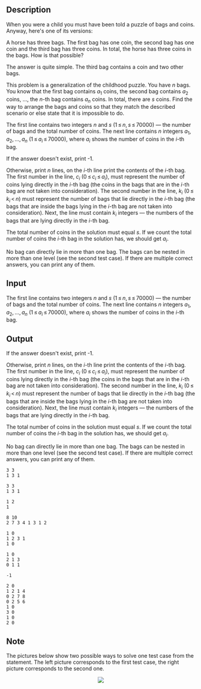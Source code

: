 ## Description

<div><p>When you were a child you must have been told a puzzle of bags and coins. Anyway, here's one of its versions: </p><p><span class="tex-font-style-it">A horse has three bags. The first bag has one coin, the second bag has one coin and the third bag has three coins. In total, the horse has three coins in the bags. How is that possible?</span> </p><p>The answer is quite simple. The third bag contains a coin and two other bags. </p><p>This problem is a generalization of the childhood puzzle. You have <span class="tex-span"><i>n</i></span> bags. You know that the first bag contains <span class="tex-span"><i>a</i><sub class="lower-index">1</sub></span> coins, the second bag contains <span class="tex-span"><i>a</i><sub class="lower-index">2</sub></span> coins, ..., the <span class="tex-span"><i>n</i></span>-th bag contains <span class="tex-span"><i>a</i><sub class="lower-index"><i>n</i></sub></span> coins. In total, there are <span class="tex-span"><i>s</i></span> coins. Find the way to arrange the bags and coins so that they match the described scenario or else state that it is impossible to do.</p></div><div class="input-specification"><p>The first line contains two integers <span class="tex-span"><i>n</i></span> and <span class="tex-span"><i>s</i></span> <span class="tex-span">(1 ≤ <i>n</i>, <i>s</i> ≤ 70000)</span> — the number of bags and the total number of coins. The next line contains <span class="tex-span"><i>n</i></span> integers <span class="tex-span"><i>a</i><sub class="lower-index">1</sub>, <i>a</i><sub class="lower-index">2</sub>, ..., <i>a</i><sub class="lower-index"><i>n</i></sub></span> <span class="tex-span">(1 ≤ <i>a</i><sub class="lower-index"><i>i</i></sub> ≤ 70000)</span>, where <span class="tex-span"><i>a</i><sub class="lower-index"><i>i</i></sub></span> shows the number of coins in the <span class="tex-span"><i>i</i></span>-th bag.</p></div><div class="output-specification"><p>If the answer doesn't exist, print <span class="tex-font-style-tt">-1</span>. </p><p>Otherwise, print <span class="tex-span"><i>n</i></span> lines, on the <span class="tex-span"><i>i</i></span>-th line print the contents of the <span class="tex-span"><i>i</i></span>-th bag. The first number in the line, <span class="tex-span"><i>c</i><sub class="lower-index"><i>i</i></sub></span> <span class="tex-span">(0 ≤ <i>c</i><sub class="lower-index"><i>i</i></sub> ≤ <i>a</i><sub class="lower-index"><i>i</i></sub>)</span>, must represent the number of coins lying directly in the <span class="tex-span"><i>i</i></span>-th bag (the coins in the bags that are in the <span class="tex-span"><i>i</i></span>-th bag are not taken into consideration). The second number in the line, <span class="tex-span"><i>k</i><sub class="lower-index"><i>i</i></sub></span> <span class="tex-span">(0 ≤ <i>k</i><sub class="lower-index"><i>i</i></sub> &lt; <i>n</i>)</span> must represent the number of bags that lie directly in the <span class="tex-span"><i>i</i></span>-th bag (the bags that are inside the bags lying in the <span class="tex-span"><i>i</i></span>-th bag are not taken into consideration). Next, the line must contain <span class="tex-span"><i>k</i><sub class="lower-index"><i>i</i></sub></span> integers — the numbers of the bags that are lying directly in the <span class="tex-span"><i>i</i></span>-th bag.</p><p>The total number of coins in the solution must equal <span class="tex-span"><i>s</i></span>. If we count the total number of coins the <span class="tex-span"><i>i</i></span>-th bag in the solution has, we should get <span class="tex-span"><i>a</i><sub class="lower-index"><i>i</i></sub></span>. </p><p>No bag can directly lie in more than one bag. The bags can be nested in more than one level (see the second test case). If there are multiple correct answers, you can print any of them.</p></div>

## Input

<p>The first line contains two integers <span class="tex-span"><i>n</i></span> and <span class="tex-span"><i>s</i></span> <span class="tex-span">(1 ≤ <i>n</i>, <i>s</i> ≤ 70000)</span> — the number of bags and the total number of coins. The next line contains <span class="tex-span"><i>n</i></span> integers <span class="tex-span"><i>a</i><sub class="lower-index">1</sub>, <i>a</i><sub class="lower-index">2</sub>, ..., <i>a</i><sub class="lower-index"><i>n</i></sub></span> <span class="tex-span">(1 ≤ <i>a</i><sub class="lower-index"><i>i</i></sub> ≤ 70000)</span>, where <span class="tex-span"><i>a</i><sub class="lower-index"><i>i</i></sub></span> shows the number of coins in the <span class="tex-span"><i>i</i></span>-th bag.</p>

## Output

<p>If the answer doesn't exist, print <span class="tex-font-style-tt">-1</span>. </p><p>Otherwise, print <span class="tex-span"><i>n</i></span> lines, on the <span class="tex-span"><i>i</i></span>-th line print the contents of the <span class="tex-span"><i>i</i></span>-th bag. The first number in the line, <span class="tex-span"><i>c</i><sub class="lower-index"><i>i</i></sub></span> <span class="tex-span">(0 ≤ <i>c</i><sub class="lower-index"><i>i</i></sub> ≤ <i>a</i><sub class="lower-index"><i>i</i></sub>)</span>, must represent the number of coins lying directly in the <span class="tex-span"><i>i</i></span>-th bag (the coins in the bags that are in the <span class="tex-span"><i>i</i></span>-th bag are not taken into consideration). The second number in the line, <span class="tex-span"><i>k</i><sub class="lower-index"><i>i</i></sub></span> <span class="tex-span">(0 ≤ <i>k</i><sub class="lower-index"><i>i</i></sub> &lt; <i>n</i>)</span> must represent the number of bags that lie directly in the <span class="tex-span"><i>i</i></span>-th bag (the bags that are inside the bags lying in the <span class="tex-span"><i>i</i></span>-th bag are not taken into consideration). Next, the line must contain <span class="tex-span"><i>k</i><sub class="lower-index"><i>i</i></sub></span> integers — the numbers of the bags that are lying directly in the <span class="tex-span"><i>i</i></span>-th bag.</p><p>The total number of coins in the solution must equal <span class="tex-span"><i>s</i></span>. If we count the total number of coins the <span class="tex-span"><i>i</i></span>-th bag in the solution has, we should get <span class="tex-span"><i>a</i><sub class="lower-index"><i>i</i></sub></span>. </p><p>No bag can directly lie in more than one bag. The bags can be nested in more than one level (see the second test case). If there are multiple correct answers, you can print any of them.</p>





```input1
3 3
1 3 1

```




```input2
3 3
1 3 1

```




```input3
1 2
1

```




```input4
8 10
2 7 3 4 1 3 1 2

```




```output1
1 0
1 2 3 1
1 0

```




```output2
1 0
2 1 3
0 1 1

```




```output3
-1

```




```output4
2 0
1 2 1 4
0 2 7 8
0 2 5 6
1 0
3 0
1 0
2 0

```



## Note

<p>The pictures below show two possible ways to solve one test case from the statement. The left picture corresponds to the first test case, the right picture corresponds to the second one.</p><center> <img class="tex-graphics" src="file://W3JAemh9.png" style="max-width: 100.0%;max-height: 100.0%;"> </center>
